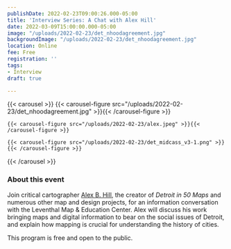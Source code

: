 ```yaml
---
publishDate: 2022-02-23T09:00:26.000-05:00
title: 'Interview Series: A Chat with Alex Hill'
date: 2022-03-09T15:00:00.000-05:00
image: "/uploads/2022-02-23/det_nhoodagreement.jpg"
backgroundImage: "/uploads/2022-02-23/det_nhoodagreement.jpg"
location: Online
fee: Free
registration: ''
tags:
- Interview
draft: true

---
```


{{< carousel >}}
{{< carousel-figure src="/uploads/2022-02-23/det_nhoodagreement.jpg" >}}{{< /carousel-figure >}}

    {{< carousel-figure src="/uploads/2022-02-23/alex.jpeg" >}}{{< /carousel-figure >}}
    
    {{< carousel-figure src="/uploads/2022-02-23/det_midcass_v3-1.png" >}}{{< /carousel-figure >}}

{{< /carousel >}}

### About this event

Join critical cartographer [Alex B. Hill](https://alexbhill.org/), the creator of _Detroit in 50 Maps_ and numerous other map and design projects, for an information conversation with the Leventhal Map & Education Center. Alex will discuss his work bringing maps and digital information to bear on the social issues of Detroit, and explain how mapping is crucial for understanding the history of cities.

This program is free and open to the public.